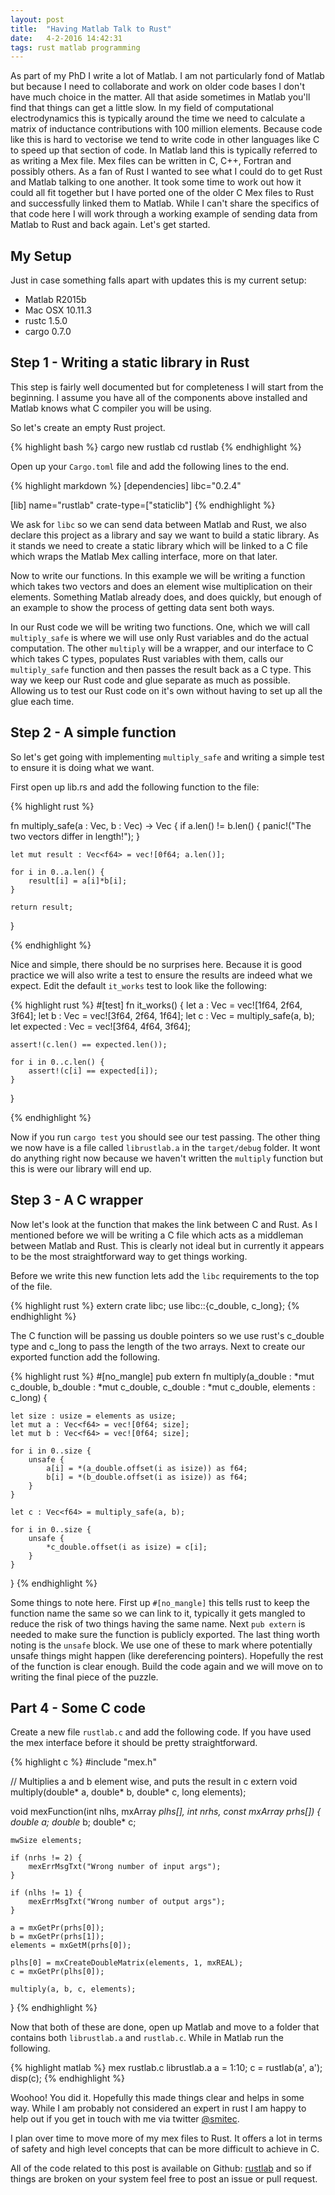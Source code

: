 ```yaml
---
layout: post
title:  "Having Matlab Talk to Rust"
date:   4-2-2016 14:42:31
tags: rust matlab programming
---
```


As part of my PhD I write a lot of Matlab. 
I am not particularly fond of Matlab but because I need to collaborate and work
on older code bases I don't have much choice in the matter.
All that aside sometimes in Matlab you'll find that things can get a little slow.
In my field of computational electrodynamics this is typically around the time
we need to calculate a matrix of inductance contributions with 100 million elements.
Because code like this is hard to vectorise we tend to write code in other languages
like C to speed up that section of code. In Matlab land this is typically referred
to as writing a Mex file. Mex files can be written in C, C++, Fortran and possibly
others. As a fan of Rust I wanted to see what I could do to get Rust and Matlab
talking to one another. It took some time to work out how it could all fit together
but I have ported one of the older C Mex files to Rust and successfully linked them
to Matlab. While I can't share the specifics of that code here I will work through
a working example of sending data from Matlab to Rust and back again. Let's get 
started.

## My Setup
Just in case something falls apart with updates this is my current setup:

- Matlab R2015b
- Mac OSX 10.11.3
- rustc 1.5.0
- cargo 0.7.0

## Step 1 - Writing a static library in Rust
This step is fairly well documented but for completeness I will start from the 
beginning. I assume you have all of the components above installed and Matlab 
knows what C compiler you will be using.

So let's create an empty Rust project.

{% highlight bash %}
cargo new rustlab
cd rustlab
{% endhighlight %}

Open up your `Cargo.toml` file and add the following lines to the end.

{% highlight markdown %}
[dependencies]
libc="0.2.4"

[lib]
name="rustlab"
crate-type=["staticlib"]
{% endhighlight %}

We ask for `libc` so we can send data between Matlab and Rust, we also declare this project as a library and say we want to build a static library. As it stands we need to create a static library which will be linked to a C file which wraps the Matlab Mex calling interface, more on that later.

Now to write our functions. In this example we will be writing a function which takes two vectors and does an element wise multiplication on their elements. Something Matlab already does, and does quickly, but enough of an example to show the process of getting data sent both ways.

In our Rust code we will be writing two functions. 
One, which we will call `multiply_safe` is where we will use only Rust variables and do the actual computation. 
The other `multiply` will be a wrapper, and our interface to C which takes C types, populates Rust variables with them, calls our `multiply_safe` function and then passes the result back as a C type. 
This way we keep our Rust code and glue separate as much as possible. 
Allowing us to test our Rust code on it's own without having to set up all the glue each time.

## Step 2 - A simple function

So let's get going with implementing `multiply_safe` and writing a simple test to ensure it is doing what we want.

First open up lib.rs and add the following function to the file:

{% highlight rust %}

fn multiply_safe(a : Vec<f64>, b : Vec<f64>) -> Vec<f64> {
    if a.len() != b.len() {
        panic!("The two vectors differ in length!");
    }

    let mut result : Vec<f64> = vec![0f64; a.len()];
    
    for i in 0..a.len() {
        result[i] = a[i]*b[i];
    }

    return result;
}

{% endhighlight %}

Nice and simple, there should be no surprises here. Because it is good practice we will also write a test to ensure the results are indeed what we expect. Edit the default `it_works` test to look like the following:

{% highlight rust %}
#[test]
fn it_works() {
    let a : Vec<f64> = vec![1f64, 2f64, 3f64];
    let b : Vec<f64> = vec![3f64, 2f64, 1f64];
    let c : Vec<f64> = multiply_safe(a, b);
    let expected : Vec<f64> = vec![3f64, 4f64, 3f64];

    assert!(c.len() == expected.len());
    
    for i in 0..c.len() {
        assert!(c[i] == expected[i]);
    }
}

{% endhighlight %}

Now if you run `cargo test` you should see our test passing. The other thing we now have is a file called `librustlab.a` in the `target/debug` folder. It wont do anything right now because we haven't written the `multiply` function but this is were our library will end up.

## Step 3 - A C wrapper

Now let's look at the function that makes the link between C and Rust. As I mentioned before we will be writing a C file which acts as a middleman between Matlab and Rust. This is clearly not ideal but in currently it appears to be the most straightforward way to get things working.

Before we write this new function lets add the `libc` requirements to the top of the file.

{% highlight rust %}
extern crate libc;
use libc::{c_double, c_long};
{% endhighlight %}

The C function will be passing us double pointers so we use rust's c_double
type and c_long to pass the length of the two arrays. Next to create our exported function add the following.

{% highlight rust %}
#[no_mangle]
pub extern fn multiply(a_double : *mut c_double, 
                    b_double : *mut c_double, 
                    c_double : *mut c_double,
                    elements : c_long) {
    
    let size : usize = elements as usize;
    let mut a : Vec<f64> = vec![0f64; size];
    let mut b : Vec<f64> = vec![0f64; size];

    for i in 0..size {
        unsafe {
            a[i] = *(a_double.offset(i as isize)) as f64;
            b[i] = *(b_double.offset(i as isize)) as f64;
        }
    }

    let c : Vec<f64> = multiply_safe(a, b);

    for i in 0..size {
        unsafe {
            *c_double.offset(i as isize) = c[i];
        }
    }
}
{% endhighlight %}

Some things to note here. First up `#[no_mangle]` this tells rust to keep the 
function name the same so we can link to it, typically it gets mangled to 
reduce the risk of two things having the same name. Next `pub extern` is needed
to make sure the function is publicly exported. The last thing worth noting is
the `unsafe` block. We use one of these to mark where potentially unsafe things
might happen (like dereferencing pointers). Hopefully the rest of the function
is clear enough. Build the code again and we will move on to writing the final
piece of the puzzle.

## Part 4 - Some C code
Create a new file `rustlab.c` and add the following code. If you have used the
mex interface before it should be pretty straightforward.

{% highlight c %}
#include "mex.h"

// Multiplies a and b element wise, and puts the result in c
extern void multiply(double* a, double* b, double* c, long elements);

void mexFunction(int nlhs, mxArray *plhs[], 
        int nrhs, const mxArray *prhs[]) {
    double* a;
    double* b;
    double* c;

    mwSize elements;

    if (nrhs != 2) {
        mexErrMsgTxt("Wrong number of input args");
    }

    if (nlhs != 1) {
        mexErrMsgTxt("Wrong number of output args");
    }

    a = mxGetPr(prhs[0]);
    b = mxGetPr(prhs[1]);
    elements = mxGetM(prhs[0]);

    plhs[0] = mxCreateDoubleMatrix(elements, 1, mxREAL);
    c = mxGetPr(plhs[0]);

    multiply(a, b, c, elements);
}
{% endhighlight %}

Now that both of these are done, open up Matlab and move to a folder that 
contains both `librustlab.a` and `rustlab.c`. While in Matlab run the following.

{% highlight matlab %}
mex rustlab.c librustlab.a
a = 1:10;
c = rustlab(a', a');
disp(c);
{% endhighlight %}

Woohoo! You did it. Hopefully this made things clear and helps in some way. 
While I am probably not considered an expert in rust I am happy to help out
if you get in touch with me via twitter [@smitec][tw].

I plan over time to move more of my mex files to Rust. It offers a lot in terms
of safety and high level concepts that can be more difficult to achieve in C.

All of the code related to this post is available on Github: [rustlab][rl] and
so if things are broken on your system feel free to post an issue or pull request.


[tw]: https://twitter.com/smitec
[rl]: https://github.com/smitec/rustlab
